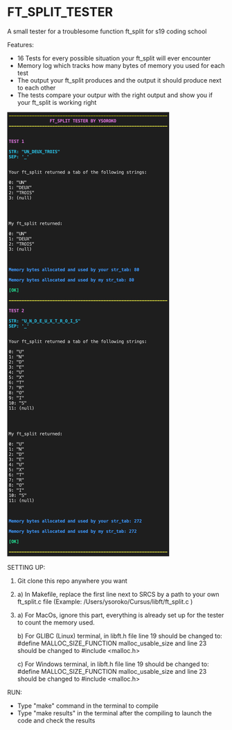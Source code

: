 # FT_SPLIT_TESTER
A small tester for a troublesome function ft_split for s19 coding school



Features:
- 16 Tests for every possible situation your ft_split will ever encounter
- Memory log which tracks how many bytes of memory you used for each test
- The output your ft_split produces and the output it should produce next to each other
- The tests compare your outpur with the right output and show you if your ft_split is working right

![](Images/img.png)


SETTING UP:
1) Git clone this repo anywhere you want


2) a) In Makefile, replace the first line next to SRCS by a path to your own ft_split.c file (Example: /Users/ysoroko/Cursus/libft/ft_split.c \)
   
   
3) a) For MacOs, ignore this part, everything is already set up for the tester to count the memory used.

   b) For GLIBC (Linux) terminal, in libft.h file line 19 should be changed to: #define MALLOC_SIZE_FUNCTION malloc_usable_size 
      and line 23 should be changed to #include <malloc.h>
      
   c) For Windows terminal, in libft.h file line 19 should be changed to: #define MALLOC_SIZE_FUNCTION malloc_usable_size
      and line 23 should be changed to #include <malloc.h>
      

RUN:
- Type "make" command in the terminal to compile
- Type "make results" in the terminal after the compiling to launch the code and check the results
